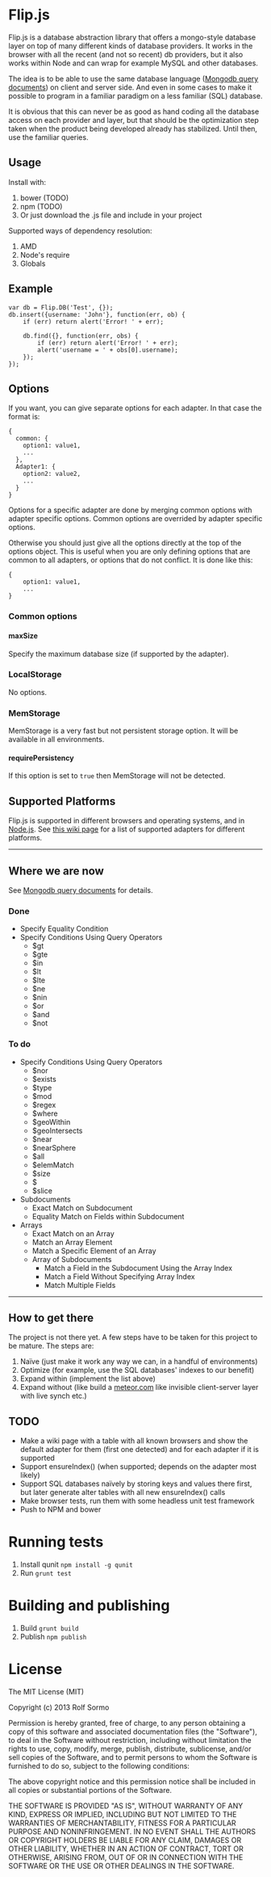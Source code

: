 # Flip.js

Flip.js is a database abstraction library that offers a mongo-style database layer on top of many different kinds of
database providers. It works in the browser with all the recent (and not so recent) db providers,
but it also works within Node and can wrap for example MySQL and other databases.

The idea is to be able to use the same database language
([Mongodb query documents](http://docs.mongodb.org/manual/tutorial/query-documents/)) on client and
server side. And even in some cases to make it possible to program in a familiar paradigm on a
less familiar (SQL) database.

It is obvious that this can never be as good as hand coding all the database access on each provider
and layer, but that should be the optimization step taken when the product being developed already has
stabilized. Until then, use the familiar queries.

## Usage

Install with:

1. bower (TODO)
1. npm (TODO)
1. Or just download the .js file and include in your project

Supported ways of dependency resolution:

1. AMD
1. Node's require
1. Globals

## Example

    var db = Flip.DB('Test', {});
    db.insert({username: 'John'}, function(err, ob) {
        if (err) return alert('Error! ' + err);

        db.find({}, function(err, obs) {
            if (err) return alert('Error! ' + err);
            alert('username = ' + obs[0].username);
        });
    });

## Options

If you want, you can give separate options for each adapter. In that case the format is:

    {
      common: {
        option1: value1,
        ...
      },
      Adapter1: {
        option2: value2,
        ...
      }
    }

Options for a specific adapter are done by merging common options with adapter specific options.
Common options are overrided by adapter specific options.

Otherwise you should just give all the options directly at the top of the options object. This is useful
when you are only defining options that are common to all adapters, or options that do not conflict. It is
done like this:

    {
        option1: value1,
        ...
    }

### Common options

#### maxSize

Specify the maximum database size (if supported by the adapter).

### LocalStorage

No options.

### MemStorage

MemStorage is a very fast but not persistent storage option. It will be available in all environments.

#### requirePersistency

If this option is set to `true` then MemStorage will not be detected.

## Supported Platforms

Flip.js is supported in different browsers and operating systems, and in [Node.js](http://nodejs.org/). See [this wiki page](https://github.com/rolfsormo/flipjs/wiki/Supported-Platforms) for a list of supported adapters for different platforms.

- - -

## Where we are now

See [Mongodb query documents](http://docs.mongodb.org/manual/tutorial/query-documents/) for details.

### Done

* Specify Equality Condition
* Specify Conditions Using Query Operators
  * $gt
  * $gte
  * $in
  * $lt
  * $lte
  * $ne
  * $nin
  * $or
  * $and
  * $not

### To do

* Specify Conditions Using Query Operators
  * $nor
  * $exists
  * $type
  * $mod
  * $regex
  * $where
  * $geoWithin
  * $geoIntersects
  * $near
  * $nearSphere
  * $all
  * $elemMatch
  * $size
  * $
  * $slice
* Subdocuments
  * Exact Match on Subdocument
  * Equality Match on Fields within Subdocument
* Arrays
  * Exact Match on an Array
  * Match an Array Element
  * Match a Specific Element of an Array
  * Array of Subdocuments
    * Match a Field in the Subdocument Using the Array Index
    * Match a Field Without Specifying Array Index
    * Match Multiple Fields

- - -

## How to get there

The project is not there yet. A few steps have to be taken for this project to be mature. The steps are:

1. Naïve (just make it work any way we can, in a handful of environments)
1. Optimize (for example, use the SQL databases' indexes to our benefit)
1. Expand within (implement the list above)
1. Expand without (like build a [meteor.com](http://meteor.com) like invisible client-server layer with live synch etc.)


## TODO

- Make a wiki page with a table with all known browsers and show the default adapter for them (first one detected) and for each adapter if it is supported
- Support ensureIndex() (when supported; depends on the adapter most likely)
- Support SQL databases naïvely by storing keys and values there first, but later generate alter tables with all new ensureIndex() calls
- Make browser tests, run them with some headless unit test framework
- Push to NPM and bower

# Running tests

  1. Install qunit `npm install -g qunit`
  1. Run `grunt test`

# Building and publishing

  1. Build `grunt build`
  1. Publish `npm publish`

# License

The MIT License (MIT)

Copyright (c) 2013 Rolf Sormo

Permission is hereby granted, free of charge, to any person obtaining a copy
of this software and associated documentation files (the "Software"), to deal
in the Software without restriction, including without limitation the rights
to use, copy, modify, merge, publish, distribute, sublicense, and/or sell
copies of the Software, and to permit persons to whom the Software is
furnished to do so, subject to the following conditions:

The above copyright notice and this permission notice shall be included in
all copies or substantial portions of the Software.

THE SOFTWARE IS PROVIDED "AS IS", WITHOUT WARRANTY OF ANY KIND, EXPRESS OR
IMPLIED, INCLUDING BUT NOT LIMITED TO THE WARRANTIES OF MERCHANTABILITY,
FITNESS FOR A PARTICULAR PURPOSE AND NONINFRINGEMENT. IN NO EVENT SHALL THE
AUTHORS OR COPYRIGHT HOLDERS BE LIABLE FOR ANY CLAIM, DAMAGES OR OTHER
LIABILITY, WHETHER IN AN ACTION OF CONTRACT, TORT OR OTHERWISE, ARISING FROM,
OUT OF OR IN CONNECTION WITH THE SOFTWARE OR THE USE OR OTHER DEALINGS IN
THE SOFTWARE.

